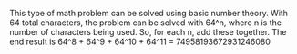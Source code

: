 This type of math problem can be solved using basic number theory. With 64 total characters, the problem can be solved with 64^n, where n is the number of characters being used. So, for each n, add these together. The end result is 64^8 + 64^9 + 64^10 + 64^11 = 74958193672931246080
